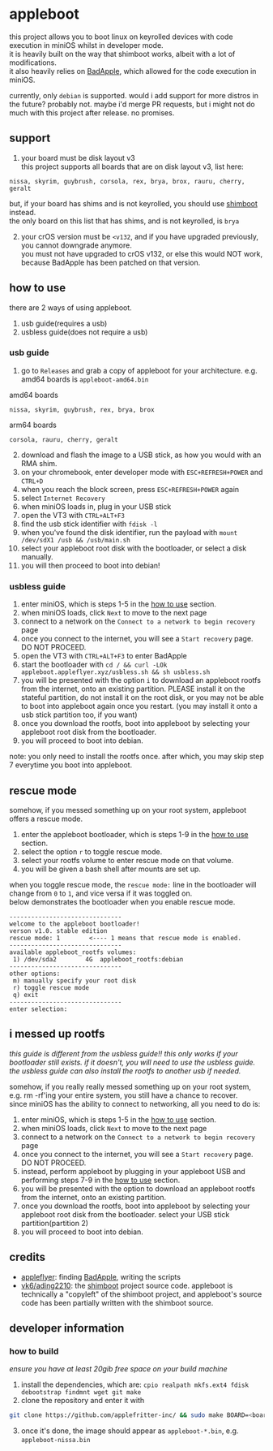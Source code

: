 # appleboot
this project allows you to boot linux on keyrolled devices with code execution in miniOS whilst in developer mode. \
it is heavily built on the way that shimboot works, albeit with a lot of modifications. \
it also heavily relies on [BadApple](https://github.com/applefritter-inc/BadApple), which allowed for the code execution in miniOS.

currently, only `debian` is supported. would i add support for more distros in the future? probably not. maybe i'd merge PR requests, but i might not do much with this project after release. no promises.

## support
1. your board must be disk layout v3 \
this project supports all boards that are on disk layout v3, list here:
```
nissa, skyrim, guybrush, corsola, rex, brya, brox, rauru, cherry, geralt
```
but, if your board has shims and is not keyrolled, you should use [shimboot](https://github.com/ading2210/shimboot) instead. \
the only board on this list that has shims, and is not keyrolled, is `brya`

2. your crOS version must be `<v132`, and if you have upgraded previously, you cannot downgrade anymore. \
you must not have upgraded to crOS v132, or else this would NOT work, because BadApple has been patched on that version.

## how to use
there are 2 ways of using appleboot.
1. usb guide(requires a usb)
2. usbless guide(does not require a usb)

### usb guide
1. go to `Releases` and grab a copy of appleboot for your architecture. e.g. amd64 boards is `appleboot-amd64.bin` 

amd64 boards
```
nissa, skyrim, guybrush, rex, brya, brox
```

arm64 boards
```
corsola, rauru, cherry, geralt
```
2. download and flash the image to a USB stick, as how you would with an RMA shim.
3. on your chromebook, enter developer mode with `ESC+REFRESH+POWER` and `CTRL+D`
4. when you reach the block screen, press `ESC+REFRESH+POWER` again
5. select `Internet Recovery`
6. when miniOS loads in, plug in your USB stick
7. open the VT3 with `CTRL+ALT+F3`
8. find the usb stick identifier with `fdisk -l`
9. when you've found the disk identifier, run the payload with `mount /dev/sdX1 /usb && /usb/main.sh` 
10. select your appleboot root disk with the bootloader, or select a disk manually.
11. you will then proceed to boot into debian!

### usbless guide
1. enter miniOS, which is steps 1-5 in the [how to use](#how-to-use) section.
2. when miniOS loads, click `Next` to move to the next page
3. connect to a network on the `Connect to a network to begin recovery` page
4. once you connect to the internet, you will see a `Start recovery` page. DO NOT PROCEED.
5. open the VT3 with `CTRL+ALT+F3` to enter BadApple
6. start the bootloader with `cd / && curl -LOk appleboot.appleflyer.xyz/usbless.sh && sh usbless.sh`
7. you will be presented with the option `i` to download an appleboot rootfs from the internet, onto an existing partition. PLEASE install it on the stateful partition, do not install it on the root disk, or you may not be able to boot into appleboot again once you restart. (you may install it onto a usb stick partition too, if you want)
8. once you download the rootfs, boot into appleboot by selecting your appleboot root disk from the bootloader.
9. you will proceed to boot into debian.

note: you only need to install the rootfs once. after which, you may skip step 7 everytime you boot into appleboot.

## rescue mode
somehow, if you messed something up on your root system, appleboot offers a rescue mode.
1. enter the appleboot bootloader, which is steps 1-9 in the [how to use](#how-to-use) section.
2. select the option `r` to toggle rescue mode.
3. select your rootfs volume to enter rescue mode on that volume.
4. you will be given a bash shell after mounts are set up.

when you toggle rescue mode, the `rescue mode:` line in the bootloader will change from `0` to `1`, and vice versa if it was toggled on. \
below demonstrates the bootloader when you enable rescue mode.

```
-------------------------------
welcome to the appleboot bootloader!
verson v1.0. stable edition
rescue mode: 1        <---- 1 means that rescue mode is enabled.
-------------------------------
available appleboot_rootfs volumes:
 1) /dev/sda2        4G  appleboot_rootfs:debian
-------------------------------
other options:
 m) manually specify your root disk
 r) toggle rescue mode
 q) exit
-------------------------------
enter selection:
```

## i messed up rootfs
*this guide is different from the usbless guide!!*
*this only works if your bootloader still exists. if it doesn't, you will need to use the usbless guide. the usbless guide can also install the rootfs to another usb if needed.*

somehow, if you really really messed something up on your root system, e.g. rm -rf'ing your entire system, you still have a chance to recover. \
since miniOS has the ability to connect to networking, all you need to do is:

1. enter miniOS, which is steps 1-5 in the [how to use](#how-to-use) section.
2. when miniOS loads, click `Next` to move to the next page
3. connect to a network on the `Connect to a network to begin recovery` page
4. once you connect to the internet, you will see a `Start recovery` page. DO NOT PROCEED.
5. instead, perform appleboot by plugging in your appleboot USB and performing steps 7-9 in the [how to use](#how-to-use) section.
6. you will be presented with the option to download an appleboot rootfs from the internet, onto an existing partition.
7. once you download the rootfs, boot into appleboot by selecting your appleboot root disk from the bootloader. select your USB stick partition(partition 2)
8. you will proceed to boot into debian.

## credits
- [appleflyer](https://github.com/appleflyerv3): finding [BadApple](https://github.com/applefritter-inc/BadApple), writing the scripts
- [vk6/ading2210](https://github.com/ading2210/): the [shimboot](https://github.com/ading2210/shimboot) project source code. appleboot is technically a "copyleft" of the shimboot project, and appleboot's source code has been partially written with the shimboot source.

## developer information

### how to build
*ensure you have at least 20gib free space on your build machine*

1. install the dependencies, which are: `cpio realpath mkfs.ext4 fdisk debootstrap findmnt wget git make`
2. clone the repository and enter it with
```sh
git clone https://github.com/applefritter-inc/ && sudo make BOARD=<board>
```
3. once it's done, the image should appear as `appleboot-*.bin`, e.g. `appleboot-nissa.bin`